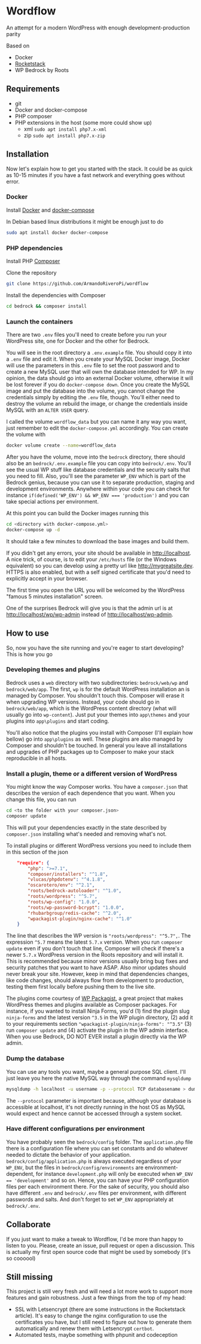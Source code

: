 # Wordflow
An attempt for a modern WordPress with enough development-production parity

Based on
- Docker
- [Rocketstack](https://www.wpintense.com/2018/10/20/installing-the-fastest-wordpress-stack-ubuntu-18-mysql-8/) 
- WP Bedrock by Roots

## Requirements
- git
- Docker and docker-compose
- PHP composer
- PHP extensions in the host (some more could show up)
    - xml `sudo apt install php7.x-xml`
    - zip `sudo apt install php7.x-zip`

## Installation

Now let's explain how to get you started with the stack. It could be as quick as 10-15 minutes if you have a fast network and everything goes without error.

### Docker

Install [Docker](https://docs.docker.com/get-docker/) and [docker-compose](https://docs.docker.com/compose/install/)

In Debian based linux distributions it might be enough just to do

```sh
sudo apt install docker docker-compose
```

### PHP dependencies

Install PHP [Composer](https://getcomposer.org/doc/00-intro.md)

Clone the repository

```sh
git clone https://github.com/ArmandoRiveroPi/wordflow
```

Install the dependencies with Composer

```sh
cd bedrock && composer install
```

### Launch the containers

There are two `.env` files you'll need to create before you run your WordPress site, one for Docker and the other for Bedrock.

You will see in the root directory a `.env.example` file. You should copy it into a `.env` file and edit it. When you create your MySQL Docker image, Docker will use the parameters in this `.env` file to set the root password and to create a new MySQL user that will own the database intended for WP. In my opinion, the data should go into an external Docker volume, otherwise it will be lost forever if you do `docker-compose down`. Once you create the MySQL image and put the database into the volume, you cannot change the credentials simply by editing the `.env` file, though. You'll either need to destroy the volume an rebuild the image, or change the credentials inside MySQL with an `ALTER USER` query.

I called the volume `wordflow_data` but you can name it any way you want, just remember to edit the `docker-compose.yml` accordingly. You can create the volume with

```sh
docker volume create --name=wordflow_data
```

After you have the volume, move into the `bedrock` directory, there should also be an `bedrock/.env.example` file you can copy into `bedrock/.env`. You'll see the usual WP stuff like database credentials and the security salts that you need to fill. Also, you'll see the parameter `WP_ENV` which is part of the Bedrock genius, because you can use it to separate production, staging and development environments. Anywhere within your code you can check for instance `if(defined('WP_ENV') && WP_ENV === 'production')` and you can take special actions per environment.

At this point you can build the Docker images running this

```sh
cd <directory with docker-compose.yml>
docker-compose up -d
```

It should take a few minutes to download the base images and build them.

If you didn't get any errors, your site should be available in <http://localhost>. A nice trick, of course, is to edit your `/etc/hosts` file (or the Windows equivalent) so you can develop using a pretty url like <http://mygreatsite.dev>. HTTPS is also enabled, but with a self signed certificate that you'd need to explicitly accept in your browser.

The first time you open the URL you will be welcomed by the WordPress "famous 5 minutes installation" screen.

One of the surprises Bedrock will give you is that the admin url is at <http://localhost/wp/wp-admin>
instead of <http://localhost/wp-admin>.

## How to use

So, now you have the site running and you're eager to start developing? This is how you go

### Developing themes and plugins

Bedrock uses a `web` directory with two subdirectories: `bedrock/web/wp` and `bedrock/web/app`. The first, `wp` is for the default WordPress installation an is managed by Composer. You shouldn't touch this. Composer will erase it when upgrading WP versions. Instead, your code should go in `bedrock/web/app`, which is the WordPress content directory (what will usually go into `wp-content`). Just put your themes into `app\themes` and your plugins into `app\plugins` and start coding.

You'll also notice that the plugins you install with Composer (I'll explain how bellow) go into `app\plugins` as well. These plugins are also managed by Composer and shouldn't be touched. In general you leave all installations and upgrades of PHP packages up to Composer to make your stack reproducible in all hosts.

### Install a plugin, theme or a different version of WordPress

You might know the way Composer works. You have a `composer.json` that describes the version of each dependence that you want. When you change this file, you can run

```sh
cd <to the folder with your composer.json>
composer update
```

This will put your dependencies exactly in the state described by `composer.json` installing what's needed and removing what's not.

To install plugins or different WordPress versions you need to include them in this section of the json

```json
    "require": {
        "php": ">=7.1",
        "composer/installers": "^1.8",
        "vlucas/phpdotenv": "^4.1.8",
        "oscarotero/env": "^2.1",
        "roots/bedrock-autoloader": "^1.0",
        "roots/wordpress": "^5.7",
        "roots/wp-config": "1.0.0",
        "roots/wp-password-bcrypt": "1.0.0",
        "rhubarbgroup/redis-cache": "^2.0",
        "wpackagist-plugin/nginx-cache": "^1.0"
    }
```

The line that describes the WP version is `"roots/wordpress": "^5.7",`. The expression `^5.7` means the latest `5.7.x` version. When you run `composer update` even if you don't touch that line, Composer will check if there's a newer `5.7.x` WordPress version in the Roots repository and will install it. This is recommended because minor versions usually bring bug fixes and security patches that you want to have ASAP. Also minor updates should never break your site. However, keep in mind that dependencies changes, like code changes, should always flow from development to production, testing them first locally before pushing them to the live site.

The plugins come courtesy of [WP Packagist](https://wpackagist.org/), a great project that makes WordPress themes and plugins available as Composer packages. For instance, if you wanted to install Ninja Forms, you'd (1) find the plugin slug `ninja-forms` and the latest version `^3.5` in the WP plugin directory, (2) add it to your requirements section `"wpackagist-plugin/ninja-forms": "^3.5"` (3) run `composer update` and (4) activate the plugin in the WP admin interface. When you use Bedrock, DO NOT EVER install a plugin directly via the WP admin.

### Dump the database

You can use any tools you want, maybe a general purpose SQL client. I'll just leave you here the native MySQL way through the command `mysqldump`

```sh
mysqldump -h localhost -u username -p --protocol TCP databasename > dump.sql
```

The `--protocol` parameter is important because, although your database is accessible at localhost, it's not directly running in the host OS as MySQL would expect and hence cannot be accessed through a system socket.

### Have different configurations per environment

You have probably seen the `bedrock/config` folder. The `application.php` file there is a configuration file where you can set constants and do whatever needed to dictate the behavior of your application. `bedrock/config/application.php` is always executed regardless of your `WP_ENV`, but the files in `bedrock/config/environments` are environment-dependent, for instance `development.php` will only be executed when `WP_ENV == 'development'` and so on. Hence, you can have your PHP configuration files per each environment there. For the sake of security, you should also have different `.env` and `bedrock/.env` files per environment, with different passwords and salts. And don't forget to set `WP_ENV` appropriately at `bedrock/.env`.

## Collaborate

If you just want to make a tweak to Wordflow, I'd be more than happy to listen to you. Please, create an issue, pull request or open a discussion. This is actually my first open source code that might be used by somebody (it's so coooool)

## Still missing

This project is still very fresh and will need a lot more work to support more features and gain robustness. Just a few things from the top of my head:

- SSL with Letsencrypt (there are some instructions in the Rocketstack article). It's easy to change the nginx configuration to use the certificates you have, but I still need to figure out how to generate them automatically and renew them with Letsencrypt `certbot`.
- Automated tests, maybe something with phpunit and codeception
